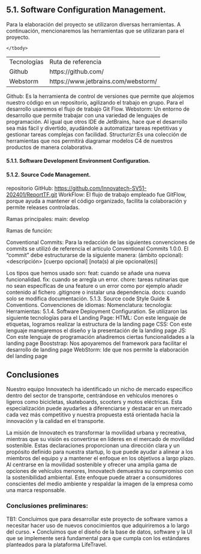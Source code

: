 ## 5.1. Software Configuration Management.

Para la elaboración del proyecto se utilizaron diversas herramientas. A continuación, mencionaremos las herramientas que se utilizaran para el proyecto. 

<table>
	<tbody>
		<tr>
			<td>Tecnologías</td>
			<td>Ruta de referencia</td>
		</tr>
		<tr>
			<td>Github</td>
			<td>https://github.com/</td>
		</tr>
		<tr>
			<td>Webstorm</td>
			<td>https://www.jetbrains.com/webstorm/</td>
		</tr>
		
	</tbody>
</table>

Github: Es la herramienta de control de versiones que permite que alojemos nuestro
código en un repositorio, agilizando el trabajo en grupo. Para el desarrollo usaremos el
flujo de trabajo Git Flow.
Webstorm: Un entorno de desarrollo que permite trabajar con una variedad de lenguajes de programación. Al igual que otros IDE de JetBrains, hace que el desarrollo sea más fácil y divertido, ayudándole a automatizar tareas repetitivas y gestionar tareas complejas con facilidad.
Structurizr:Es una colección de herramientas que nos permitirá diagramar modelos C4 de nuestros productos de manera colaborativa. 
#### 5.1.1. Software Development Environment Configuration.
#### 5.1.2. Source Code Management.
repositorio GitHub: https://github.com/Innovatech-SV51-202401/ReportTF.git
WorkFlow:
El flujo de trabajo empleado fue GitFlow, porque ayuda a mantener el código organizado, facilita la colaboración y permite releases controladas.

Ramas principales:
main:
develop

Ramas de función:


Conventional Commits:
Para la redacción de las siguientes convenciones de commits se utilizó de referencia el artículo Conventional Commits 1.0.0.
El “commit” debe estructurarse de la siguiente manera:
<tipo>(ámbito opcional): <descripción>
[cuerpo opcional]
[nota(s) al pie opcional(es)]

Los tipos que hemos usado son:
feat: cuando se añade una nueva funcionalidad.
fix: cuando se arregla un error.
chore: tareas rutinarias que no sean específicas de una feature o un error como por ejemplo añadir contenido al fichero .gitignore o instalar una dependencia.
docs: cuando solo se modifica documentación.
5.1.3. Source code Style Guide & Conventions.
Convenciones de idiomas:
Nomenclatura:
tecnologia:
Herramientas:
5.1.4. Software Deployment Configuration.
Se utilizaron las siguiente tecnologías para el Landing Page:
HTML: Con este lenguaje de etiquetas, logramos realizar la estructura de la landing page
CSS: Con este lenguaje manejaremos el diseño y la presentación de la landing page
JS: Con este lenguaje de programación añadiremos ciertas funcionalidades a la landing page
Booststrap: Nos apoyaremos del framework para facilitar el desarrollo de landing page
WebStorm: Ide que nos permite la elaboración del landing page


## Conclusiones
Nuestro equipo Innovatech ha identificado un nicho de mercado específico dentro del sector de transporte, centrándose en vehículos menores o ligeros como bicicletas, skateboards, scooters y motos eléctricas. Esta especialización puede ayudarles a diferenciarse y destacar en un mercado cada vez más competitivo y nuestra propuesta está orientada hacia la innovación y la calidad en el transporte.

La misión de Innovatech es transformar la movilidad urbana y recreativa, mientras que su visión es convertirse en líderes en el mercado de movilidad sostenible. Estas declaraciones proporcionan una dirección clara y un propósito definido para nuestra startup, lo que puede ayudar a alinear a los miembros del equipo y a mantener el enfoque en los objetivos a largo plazo. Al centrarse en la movilidad sostenible y ofrecer una amplia gama de opciones de vehículos menores, Innovatech demuestra su compromiso con la sostenibilidad ambiental. Este enfoque puede atraer a consumidores conscientes del medio ambiente y respaldar la imagen de la empresa como una marca responsable.

### Conclusiones preliminares: 
TB1:
Concluimos que para desarrollar este proyecto de software vamos a necesitar hacer uso de nuevos conocimientos que adquiriremos a lo largo del curso. • Concluimos que el diseño de la base de datos, software y la UI que se implemente será fundamental para que cumpla con los estándares planteados para la plataforma LifeTravel. 

